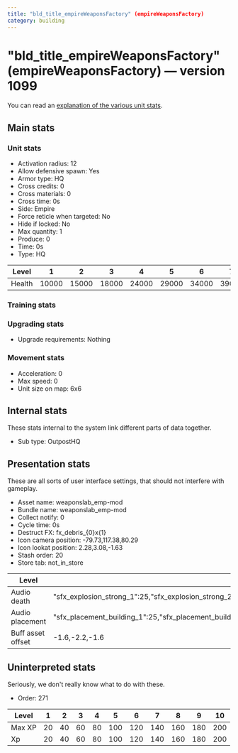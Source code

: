 ```yaml
---
title: "bld_title_empireWeaponsFactory" (empireWeaponsFactory)
category: building
---
```


# "bld_title_empireWeaponsFactory" (empireWeaponsFactory) — version 1099

You can read an [explanation  of the various unit stats](unitexplained.md).

## Main stats

### Unit stats

  * Activation radius: 12
  * Allow defensive spawn: Yes
  * Armor type: HQ
  * Cross credits: 0
  * Cross materials: 0
  * Cross time: 0s
  * Side: Empire
  * Force reticle when targeted: No
  * Hide if locked: No
  * Max quantity: 1
  * Produce: 0
  * Time: 0s
  * Type: HQ

|Level |1    |2    |3    |4    |5    |6    |7    |8    |9    |10   |
|------|-----|-----|-----|-----|-----|-----|-----|-----|-----|-----|
|Health|10000|15000|18000|24000|29000|34000|39000|44000|49000|54000|


### Training stats


### Upgrading stats

  * Upgrade requirements: Nothing

### Movement stats

  * Acceleration: 0
  * Max speed: 0
  * Unit size on map: 6x6

## Internal stats

These stats internal to the system link different parts of data together.

  * Sub type: OutpostHQ

## Presentation stats

These are all sorts of user interface settings, that should not interfere with gameplay.

  * Asset name: weaponslab_emp-mod
  * Bundle name: weaponslab_emp-mod
  * Collect notify: 0
  * Cycle time: 0s
  * Destruct FX: fx_debris_{0}x{1}
  * Icon camera position: -79.73,117.38,80.29
  * Icon lookat position: 2.28,3.08,-1.63
  * Stash order: 20
  * Store tab: not_in_store

|Level            |1                                                                                                                       |2                                                                                                                       |3                                                                                                                       |4                                                                                                                       |5                                                                                                                       |6                                                                                                                       |7                                                                                                                       |8                                                                                                                       |9                                                                                                                       |10                                                                                                                      |
|-----------------|------------------------------------------------------------------------------------------------------------------------|------------------------------------------------------------------------------------------------------------------------|------------------------------------------------------------------------------------------------------------------------|------------------------------------------------------------------------------------------------------------------------|------------------------------------------------------------------------------------------------------------------------|------------------------------------------------------------------------------------------------------------------------|------------------------------------------------------------------------------------------------------------------------|------------------------------------------------------------------------------------------------------------------------|------------------------------------------------------------------------------------------------------------------------|------------------------------------------------------------------------------------------------------------------------|
|Audio death      |"sfx_explosion_strong_1":25,"sfx_explosion_strong_2":25,"sfx_explosion_strong_3":25,"sfx_explosion_strong_4":115        |"sfx_explosion_strong_1":25,"sfx_explosion_strong_2":25,"sfx_explosion_strong_3":25,"sfx_explosion_strong_4":116        |"sfx_explosion_strong_1":25,"sfx_explosion_strong_2":25,"sfx_explosion_strong_3":25,"sfx_explosion_strong_4":117        |"sfx_explosion_strong_1":25,"sfx_explosion_strong_2":25,"sfx_explosion_strong_3":25,"sfx_explosion_strong_4":118        |"sfx_explosion_strong_1":25,"sfx_explosion_strong_2":25,"sfx_explosion_strong_3":25,"sfx_explosion_strong_4":119        |"sfx_explosion_strong_1":25,"sfx_explosion_strong_2":25,"sfx_explosion_strong_3":25,"sfx_explosion_strong_4":120        |"sfx_explosion_strong_1":25,"sfx_explosion_strong_2":25,"sfx_explosion_strong_3":25,"sfx_explosion_strong_4":121        |"sfx_explosion_strong_1":25,"sfx_explosion_strong_2":25,"sfx_explosion_strong_3":25,"sfx_explosion_strong_4":122        |"sfx_explosion_strong_1":25,"sfx_explosion_strong_2":25,"sfx_explosion_strong_3":25,"sfx_explosion_strong_4":123        |"sfx_explosion_strong_1":25,"sfx_explosion_strong_2":25,"sfx_explosion_strong_3":25,"sfx_explosion_strong_4":124        |
|Audio placement  |"sfx_placement_building_1":25,"sfx_placement_building_2":25,"sfx_placement_building_3":25,"sfx_placement_building_4":115|"sfx_placement_building_1":25,"sfx_placement_building_2":25,"sfx_placement_building_3":25,"sfx_placement_building_4":116|"sfx_placement_building_1":25,"sfx_placement_building_2":25,"sfx_placement_building_3":25,"sfx_placement_building_4":117|"sfx_placement_building_1":25,"sfx_placement_building_2":25,"sfx_placement_building_3":25,"sfx_placement_building_4":118|"sfx_placement_building_1":25,"sfx_placement_building_2":25,"sfx_placement_building_3":25,"sfx_placement_building_4":119|"sfx_placement_building_1":25,"sfx_placement_building_2":25,"sfx_placement_building_3":25,"sfx_placement_building_4":120|"sfx_placement_building_1":25,"sfx_placement_building_2":25,"sfx_placement_building_3":25,"sfx_placement_building_4":121|"sfx_placement_building_1":25,"sfx_placement_building_2":25,"sfx_placement_building_3":25,"sfx_placement_building_4":122|"sfx_placement_building_1":25,"sfx_placement_building_2":25,"sfx_placement_building_3":25,"sfx_placement_building_4":123|"sfx_placement_building_1":25,"sfx_placement_building_2":25,"sfx_placement_building_3":25,"sfx_placement_building_4":124|
|Buff asset offset|-1.6,-2.2,-1.6                                                                                                          |-1.6,-2.2,-1.6                                                                                                          |-1.6,-2.2,-1.6                                                                                                          |-1.6,-2.2,-1.6                                                                                                          |-1.6,-2.4,-1.6                                                                                                          |-1.6,-2.4,-1.6                                                                                                          |-2,-1.6,-2.8                                                                                                            |-2,-1.6,-2.8                                                                                                            |-2,-1.6,-2.8                                                                                                            |-2,-1.6,-2.8                                                                                                            |


## Uninterpreted stats

Seriously, we don't really know what to do with these.

  * Order: 271

|Level |1 |2 |3 |4 |5  |6  |7  |8  |9  |10 |
|------|--|--|--|--|---|---|---|---|---|---|
|Max XP|20|40|60|80|100|120|140|160|180|200|
|Xp    |20|40|60|80|100|120|140|160|180|200|


